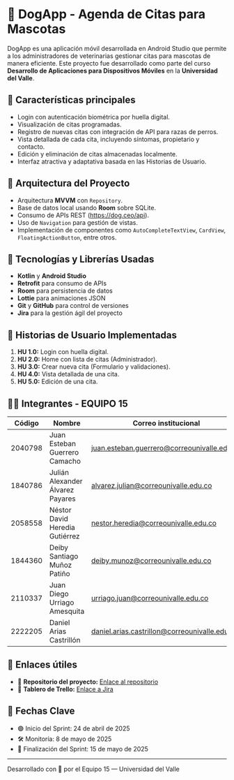 # 🐶 DogApp - Agenda de Citas para Mascotas

DogApp es una aplicación móvil desarrollada en Android Studio que permite a los administradores de veterinarias gestionar citas para mascotas de manera eficiente. Este proyecto fue desarrollado como parte del curso **Desarrollo de Aplicaciones para Dispositivos Móviles** en la **Universidad del Valle**.

## 📱 Características principales

- Login con autenticación biométrica por huella digital.
- Visualización de citas programadas.
- Registro de nuevas citas con integración de API para razas de perros.
- Vista detallada de cada cita, incluyendo síntomas, propietario y contacto.
- Edición y eliminación de citas almacenadas localmente.
- Interfaz atractiva y adaptativa basada en las Historias de Usuario.

## 🧱 Arquitectura del Proyecto

- Arquitectura **MVVM** con `Repository`.
- Base de datos local usando **Room** sobre SQLite.
- Consumo de APIs REST (https://dog.ceo/api).
- Uso de `Navigation` para gestión de vistas.
- Implementación de componentes como `AutoCompleteTextView`, `CardView`, `FloatingActionButton`, entre otros.

## 🔧 Tecnologías y Librerías Usadas

- **Kotlin** y **Android Studio**
- **Retrofit** para consumo de APIs
- **Room** para persistencia de datos
- **Lottie** para animaciones JSON
- **Git** y **GitHub** para control de versiones
- **Jira** para la gestión ágil del proyecto

## 🎯 Historias de Usuario Implementadas

1. **HU 1.0:** Login con huella digital.
2. **HU 2.0:** Home con lista de citas (Administrador).
3. **HU 3.0:** Crear nueva cita (Formulario y validaciones).
4. **HU 4.0:** Vista detallada de una cita.
5. **HU 5.0:** Edición de una cita.

## 👨‍💻 Integrantes - EQUIPO 15

| Código     | Nombre                          | Correo institucional                          |
|------------|----------------------------------|-----------------------------------------------|
| 2040798    | Juan Esteban Guerrero Camacho   | juan.esteban.guerrero@correounivalle.edu.co   |
| 1840786    | Julián Alexander Álvarez Payares| alvarez.julian@correounivalle.edu.co          |
| 2058558    | Néstor David Heredia Gutiérrez  | nestor.heredia@correounivalle.edu.co          |
| 1844360    | Deiby Santiago Muñoz Patiño     | deiby.munoz@correounivalle.edu.co             |
| 2110337    | Juan Diego Urriago Amesquita    | urriago.juan@correounivalle.edu.co            |
| 2222205    | Daniel Arias Castrillón         | daniel.arias.castrillon@correounivalle.edu.co |

## 🔗 Enlaces útiles

- 🔗 **Repositorio del proyecto:** [Enlace al repositorio](https://github.com/Anezeres/petsApplication) 
- 🔗 **Tablero de Trello:** [Enlace a Jira](https://trello.com/b/44ZcKHGT/redops-moviles) 

## 📅 Fechas Clave

- 🟢 Inicio del Sprint: 24 de abril de 2025
- 🛠️ Monitoría: 8 de mayo de 2025
- 🔴 Finalización del Sprint: 15 de mayo de 2025

---

Desarrollado con 💙 por el Equipo 15 — Universidad del Valle
